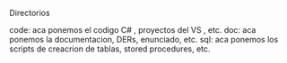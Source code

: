 Directorios

code:
	aca ponemos el codigo C# , proyectos del VS , etc.
doc:
	aca ponemos la documentacion, DERs, enunciado, etc.
sql:
	aca ponemos los scripts de creacrion de tablas, stored procedures, etc.

